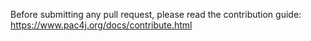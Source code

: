 Before submitting any pull request, please read the contribution guide: https://www.pac4j.org/docs/contribute.html